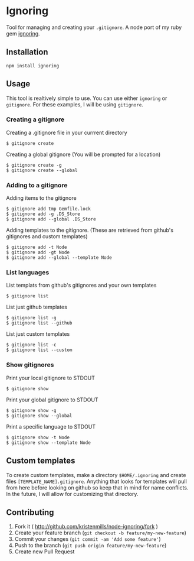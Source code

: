 # Ignoring

Tool for managing and creating your `.gitignore`.  A node port of my ruby gem [ignoring](https://github.com/kristenmills/ignoring).

## Installation

```
npm install ignoring
```

## Usage

This tool is realtively simple to use.  You can use either `ignoring` or `gitignore`. For these examples, I will be using `gitignore`.

### Creating a gitignore

Creating a .gitignore file in your currrent directory

    $ gitignore create

Creating a global gitignore (You will be prompted for a location)

    $ gitignore create -g
    $ gitignore create --global

### Adding to a gitignore

Adding items to the gitignore

    $ gitignore add tmp Gemfile.lock
    $ gitignore add -g .DS_Store
    $ gitignore add --global .DS_Store

Adding templates to the gitignore. (These are retrieved from github's gitignores and custom templates)

    $ gitignore add -t Node
    $ gitignore add -gt Node
    $ gitignore add --global --template Node

### List languages

List templats from github's gitignores and your own templates

    $ gitignore list

List just github templates

    $ gitignore list -g
    $ gitignore list --github

List just custom templates

    $ gitignore list -c
    $ gitignore list --custom

### Show gitignores

Print your local gitignore to STDOUT

    $ gitignore show

Print your global gitignore to STDOUT

    $ gitignore show -g
    $ gitignore show --global

Print a specific language to STDOUT

    $ gitignore show -t Node
    $ gitignore show --template Node

## Custom templates

To create custom templates, make a directory `$HOME/.ignoring` and create files `[TEMPLATE_NAME].gitignore`.  Anything that looks for templates will pull from here before looking on github so keep that in mind for name conflicts. In the future, I will allow for customizing that directory.

## Contributing

1. Fork it ( http://github.com/kristenmills/node-ignoring/fork )
2. Create your feature branch (`git checkout -b feature/my-new-feature`)
3. Commit your changes (`git commit -am 'Add some feature'`)
4. Push to the branch (`git push origin feature/my-new-feature`)
5. Create new Pull Request

